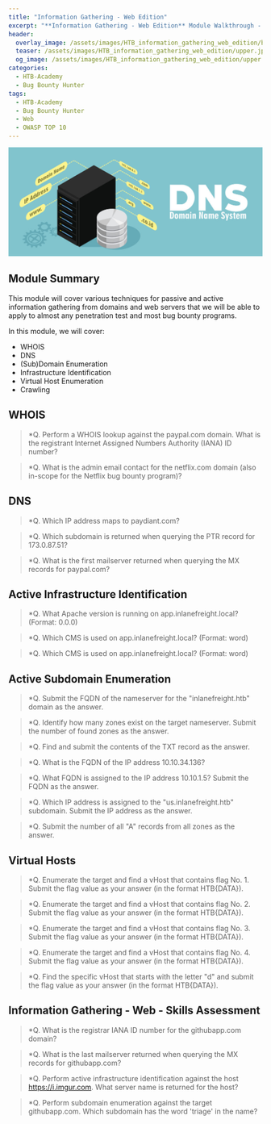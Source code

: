 ```yaml
---
title: "Information Gathering - Web Edition"
excerpt: "**Information Gathering - Web Edition** Module Walkthrough - HackTheBox Academy"
header:
  overlay_image: /assets/images/HTB_information_gathering_web_edition/banner.png
  teaser: /assets/images/HTB_information_gathering_web_edition/upper.jpg
  og_image: /assets/images/HTB_information_gathering_web_edition/upper.jpg
categories:
  - HTB-Academy
  - Bug Bounty Hunter
tags:
  - HTB-Academy
  - Bug Bounty Hunter
  - Web
  - OWASP TOP 10
---
```

![image-center](\assets\images\HTB_information_gathering_web_edition\upper.jpg)
## Module Summary


This module will cover various techniques for passive and active information gathering from domains and web servers that we will be able to apply to almost any penetration test and most bug bounty programs.

In this module, we will cover:

  - WHOIS
  - DNS
  - (Sub)Domain Enumeration
  - Infrastructure Identification
  - Virtual Host Enumeration
  - Crawling
  
## WHOIS

>*Q. Perform a WHOIS lookup against the paypal.com domain. What is the registrant Internet Assigned Numbers Authority (IANA) ID number?

>*Q. What is the admin email contact for the netflix.com domain (also in-scope for the Netflix bug bounty program)?

## DNS

>*Q. Which IP address maps to paydiant.com?

>*Q. Which subdomain is returned when querying the PTR record for 173.0.87.51?

>*Q. What is the first mailserver returned when querying the MX records for paypal.com?

## Active Infrastructure Identification

>*Q. What Apache version is running on app.inlanefreight.local? (Format: 0.0.0)

>*Q. Which CMS is used on app.inlanefreight.local? (Format: word)

>*Q. Which CMS is used on app.inlanefreight.local? (Format: word)

## Active Subdomain Enumeration

>*Q. Submit the FQDN of the nameserver for the "inlanefreight.htb" domain as the answer.

>*Q. Identify how many zones exist on the target nameserver. Submit the number of found zones as the answer.

>*Q. Find and submit the contents of the TXT record as the answer.

>*Q. What is the FQDN of the IP address 10.10.34.136?

>*Q. What FQDN is assigned to the IP address 10.10.1.5? Submit the FQDN as the answer.

>*Q. Which IP address is assigned to the "us.inlanefreight.htb" subdomain. Submit the IP address as the answer.

>*Q. Submit the number of all "A" records from all zones as the answer.

## Virtual Hosts

>*Q. Enumerate the target and find a vHost that contains flag No. 1. Submit the flag value as your answer (in the format HTB{DATA}).

>*Q. Enumerate the target and find a vHost that contains flag No. 2. Submit the flag value as your answer (in the format HTB{DATA}).

>*Q. Enumerate the target and find a vHost that contains flag No. 3. Submit the flag value as your answer (in the format HTB{DATA}).

>*Q. Enumerate the target and find a vHost that contains flag No. 4. Submit the flag value as your answer (in the format HTB{DATA}).

>*Q. Find the specific vHost that starts with the letter "d" and submit the flag value as your answer (in the format HTB{DATA}).

## Information Gathering - Web - Skills Assessment

>*Q. What is the registrar IANA ID number for the githubapp.com domain?

>*Q. What is the last mailserver returned when querying the MX records for githubapp.com?

>*Q. Perform active infrastructure identification against the host https://i.imgur.com. What server name is returned for the host?

>*Q. Perform subdomain enumeration against the target githubapp.com. Which subdomain has the word 'triage' in the name?
